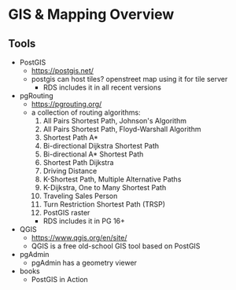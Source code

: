 # GIS & Mapping Overview

## Tools

- PostGIS
    - https://postgis.net/
    - postgis can host tiles? openstreet map using it for tile server
        - RDS includes it in all recent versions
- pgRouting
    - https://pgrouting.org/
    - a collection of routing algorithms:
        1. All Pairs Shortest Path, Johnson's Algorithm
        1. All Pairs Shortest Path, Floyd-Warshall Algorithm
        1. Shortest Path A\*
        1. Bi-directional Dijkstra Shortest Path
        1. Bi-directional A\* Shortest Path
        1. Shortest Path Dijkstra
        1. Driving Distance
        1. K-Shortest Path, Multiple Alternative Paths
        1. K-Dijkstra, One to Many Shortest Path
        1. Traveling Sales Person
        1. Turn Restriction Shortest Path (TRSP)
        1. PostGIS raster
        - RDS includes it in PG 16+
- QGIS
    - https://www.qgis.org/en/site/
    - QGIS is a free old-school GIS tool based on PostGIS
- pgAdmin
    - pgAdmin has a geometry viewer
- books
    - PostGIS in Action
